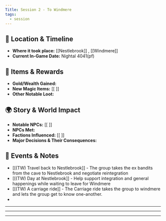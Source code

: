 ```yaml
---
Title: Session 2 - To Windmere
tags:
  - session
---
```

	

## 📍 Location & Timeline
- **Where it took place:** [[Nestlebrook]] , [[Windmere]] 
- **Current In-Game Date:**  Nightal 4041(pf)
## 🔮 Items & Rewards
- **Gold/Wealth Gained:**  
- **New Magic Items:** [[ ]]  
- **Other Notable Loot:**  

## 🌍 Story & World Impact
- **Notable NPCs:** [[ ]]  
- **NPCs Met:**   
- **Factions Influenced:** [[ ]]  
- **Major Decisions & Their Consequences:**  

## 📝 Events & Notes
- [[(TW) Travel back to Nestlebrook]] - The group takes the ex bandits from the cave to Nestlebrook and negotiate reintegration
- [[(TW) Day at Nestlebrook]] - Help support integration and general happenings while waiting to leave for Windmere
- [[(TW) A carriage ride]] - The Carriage ride takes the group to windmere and lets the group get to know one-another.
-
---


---


---
